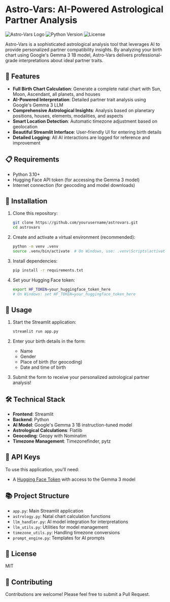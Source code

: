 # Astro-Vars: AI-Powered Astrological Partner Analysis

![Astro-Vars Logo](https://img.shields.io/badge/AstroVars-Astrology%20AI-9467bd)
![Python Version](https://img.shields.io/badge/python-3.10%2B-blue)
![License](https://img.shields.io/badge/license-MIT-green)

Astro-Vars is a sophisticated astrological analysis tool that leverages AI to provide personalized partner compatibility insights. By analyzing your birth chart using Google's Gemma 3 1B model, Astro-Vars delivers professional-grade interpretations about ideal partner traits.

## 🌟 Features

- **Full Birth Chart Calculation**: Generate a complete natal chart with Sun, Moon, Ascendant, all planets, and houses
- **AI-Powered Interpretation**: Detailed partner trait analysis using Google's Gemma 3 LLM
- **Comprehensive Astrological Insights**: Analysis based on planetary positions, houses, elements, modalities, and aspects
- **Smart Location Detection**: Automatic timezone adjustment based on geolocation
- **Beautiful Streamlit Interface**: User-friendly UI for entering birth details
- **Detailed Logging**: All AI interactions are logged for reference and improvement

## 📋 Requirements

- Python 3.10+
- Hugging Face API token (for accessing the Gemma 3 model)
- Internet connection (for geocoding and model downloads)

## 🚀 Installation

1. Clone this repository:
   ```bash
   git clone https://github.com/yourusername/astrovars.git
   cd astrovars
   ```

2. Create and activate a virtual environment (recommended):
   ```bash
   python -m venv .venv
   source .venv/bin/activate  # On Windows, use: .venv\Scripts\activate
   ```

3. Install dependencies:
   ```bash
   pip install -r requirements.txt
   ```

4. Set your Hugging Face token:
   ```bash
   export HF_TOKEN=your_huggingface_token_here
   # On Windows: set HF_TOKEN=your_huggingface_token_here
   ```

## 💫 Usage

1. Start the Streamlit application:
   ```bash
   streamlit run app.py
   ```

2. Enter your birth details in the form:
   - Name
   - Gender
   - Place of birth (for geocoding)
   - Date and time of birth

3. Submit the form to receive your personalized astrological partner analysis!

## 🛠️ Technical Stack

- **Frontend**: Streamlit
- **Backend**: Python
- **AI Model**: Google's Gemma 3 1B instruction-tuned model
- **Astrological Calculations**: Flatlib
- **Geocoding**: Geopy with Nominatim
- **Timezone Management**: Timezonefinder, pytz

## 🔑 API Keys

To use this application, you'll need:

- A [Hugging Face Token](https://huggingface.co/settings/tokens) with access to the Gemma 3 model

## 📚 Project Structure

- `app.py`: Main Streamlit application
- `astrology.py`: Natal chart calculation functions
- `llm_handler.py`: AI model integration for interpretations
- `llm_utils.py`: Utilities for model management
- `timezone_utils.py`: Handling timezone conversions
- `prompt_engine.py`: Templates for AI prompts

## 📜 License

MIT

## 👥 Contributing

Contributions are welcome! Please feel free to submit a Pull Request.

